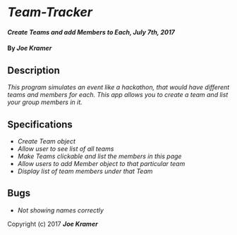 # _Team-Tracker_

#### _Create Teams and add Members to Each, July 7th, 2017_

#### By _**Joe Kramer**_

## Description

_This program simulates an event like a hackathon, that would have different teams and members for each. This app allows you to create a team and list your group members in it._

## Specifications

* _Create Team object_
* _Allow user to see list of all teams_
* _Make Teams clickable and list the members in this page_
* _Allow users to add Member object to that particular team_
* _Display list of team members under that Team_

## Bugs

* _Not showing names correctly_

Copyright (c) 2017 **_Joe Kramer_**
